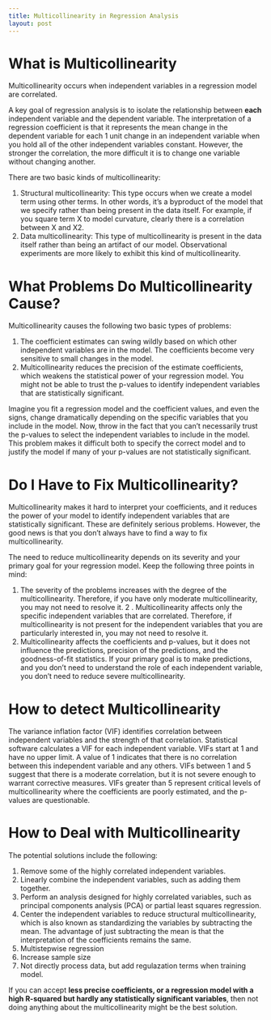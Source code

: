 ```yaml
---
title: Multicollinearity in Regression Analysis
layout: post
---
```

<h1>What is Multicollinearity</h1>
Multicollinearity occurs when independent variables in a regression model are correlated. 

A key goal of regression analysis is to isolate the relationship between <b>each</b> independent variable and the dependent variable. The interpretation of a regression coefficient is that it represents the mean change in the dependent variable for each 1 unit change in an independent variable when you hold all of the other independent variables constant. However, the stronger the correlation, the more difficult it is to change one variable without changing another. 

There are two basic kinds of multicollinearity:

1. Structural multicollinearity: This type occurs when we create a model term using other terms. In other words, it’s a byproduct of the model that we specify rather than being present in the data itself. For example, if you square term X to model curvature, clearly there is a correlation between X and X2.
2. Data multicollinearity: This type of multicollinearity is present in the data itself rather than being an artifact of our model. Observational experiments are more likely to exhibit this kind of multicollinearity.

<h1>What Problems Do Multicollinearity Cause?</h1>
Multicollinearity causes the following two basic types of problems:

1. The coefficient estimates can swing wildly based on which other independent variables are in the model. The coefficients become very sensitive to small changes in the model.
2. Multicollinearity reduces the precision of the estimate coefficients, which weakens the statistical power of your regression model. You might not be able to trust the p-values to identify independent variables that are statistically significant.

Imagine you fit a regression model and the coefficient values, and even the signs, change dramatically depending on the specific variables that you include in the model. Now, throw in the fact that you can’t necessarily trust the p-values to select the independent variables to include in the model. This problem makes it difficult both to specify the correct model and to justify the model if many of your p-values are not statistically significant.


<h1>Do I Have to Fix Multicollinearity?</h1>
Multicollinearity makes it hard to interpret your coefficients, and it reduces the power of your model to identify independent variables that are statistically significant. These are definitely serious problems. However, the good news is that you don’t always have to find a way to fix multicollinearity.

The need to reduce multicollinearity depends on its severity and your primary goal for your regression model. Keep the following three points in mind:

1. The severity of the problems increases with the degree of the multicollinearity. Therefore, if you have only moderate multicollinearity, you may not need to resolve it.
2 . Multicollinearity affects only the specific independent variables that are correlated. Therefore, if multicollinearity is not present for the independent variables that you are particularly interested in, you may not need to resolve it. 
3. Multicollinearity affects the coefficients and p-values, but it does not influence the predictions, precision of the predictions, and the goodness-of-fit statistics. If your primary goal is to make predictions, and you don’t need to understand the role of each independent variable, you don’t need to reduce severe multicollinearity.


<h1>How to detect Multicollinearity</h1>
The variance inflation factor (VIF) identifies correlation between independent variables and the strength of that correlation. Statistical software calculates a VIF for each independent variable. VIFs start at 1 and have no upper limit. A value of 1 indicates that there is no correlation between this independent variable and any others. VIFs between 1 and 5 suggest that there is a moderate correlation, but it is not severe enough to warrant corrective measures. VIFs greater than 5 represent critical levels of multicollinearity where the coefficients are poorly estimated, and the p-values are questionable.


<h1>How to Deal with Multicollinearity</h1>

The potential solutions include the following:

1. Remove some of the highly correlated independent variables.
2. Linearly combine the independent variables, such as adding them together.
3. Perform an analysis designed for highly correlated variables, such as principal components analysis (<a hrf="http://blog.csdn.net/zxd1754771465/article/details/73468172">PCA</a>) or partial least squares regression.
4. Center the independent variables to reduce structural multicollinearity, which is also known as standardizing the variables by subtracting the mean. The advantage of just subtracting the mean is that the interpretation of the coefficients remains the same. 
5. <a hrf="http://baike.baidu.com/link?url=nKqLQwAVwJtyw-sCGo-d5_OBUnauFOwPeZanHUb7SbCWWAmaK6wRXWAbpwmiHL_u7NI6CMHfCfGLoJl1V0Ps9kmROsqfHIOLE4jtCAOjoe-jE7OZQ7ZFIw85W4s9MBMD">Multistepwise regression</a>
6. Increase sample size
7. Not directly process data, but add regulazation terms when training model.

If you can accept <b>less precise coefficients, or a regression model with a high R-squared but hardly any statistically significant variables</b>, then not doing anything about the multicollinearity might be the best solution.

